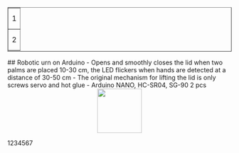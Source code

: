 <div height="100">
<table height="100" border="1">
  <tr height="48" >
    <td>1</td>    
  </tr>
   <tr height="48" >
    <td>2</td>    
  </tr>
</table>   
</div>
## Robotic urn on Arduino
- Opens and smoothly closes the lid when two palms are placed 10-30 cm, the LED flickers when hands are detected at a distance of 30-50 cm
- The original mechanism for lifting the lid is only screws servo and hot glue
- Arduino NANO, HC-SR04, SG-90 2 pcs

<div id="header" align="center">
  <img src="https://media.giphy.com/media/M9gbBd9nbDrOTu1Mqx/giphy.gif" width="100"/>
</div>

1234567
